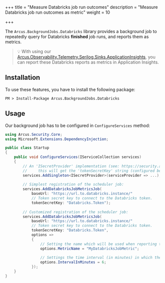 +++
title = "Measure Databricks job run outcomes"
description = "Measure Databricks job run outcomes as metric"
weight = 10

+++

The `Arcus.BackgroundJobs.Databricks` library provides a background job to repeatedly query for Databricks **finished** job runs, and reports them as metrics.

> :bulb: With using our [Arcus.Observability.Telemetry.Serilog.Sinks.ApplicationInsights](https://www.nuget.org/packages/Arcus.Observability.Telemetry.Serilog.Sinks.ApplicationInsights/), you can report these Databricks reports as metrics in Application Insights.

## Installation

To use these features, you have to install the following package:

```shell
PM > Install-Package Arcus.BackgroundJobs.Databricks
```

## Usage

Our background job has to be configured in `ConfigureServices` method:

```csharp
using Arcus.Security.Core;
using Microsoft.Extensions.DependencyInjection;

public class Startup
{
    public void ConfigureServices(IServiceCollection services)
    {
        // An 'ISecretProvider' implementation (see: https://security.arcus-azure.net/) to access the Azure Service Bus Topic resource;
        //     this will get the 'tokenSecretKey' string (configured below) and has to retrieve the connection token for the Databricks instance.
        services.AddSingleton<ISecretProvider>(serviceProvider => ...);
    
        // Simplest registration of the scheduler job:
        services.AddDatabricksJobMetricsJob(
            baseUrl: "https://url.to.databricks.instance/" 
            // Token secret key to connect to the Databricks token.
            tokenSecretKey: "Databricks.Token");
    
        // Customized registration of the scheduler job:
        services.AddDatabricksJobMetricsJob(
            baseUrl: "https://url.to.databricks.instance/" 
            // Token secret key to connect to the Databricks token.
            tokenSecretKey: "Databricks.Token",
            options =>
            {
                // Setting the name which will be used when reporting the metric for finished Databricks job runs (default: "Databricks Job Completed").
                options.MetricName = "MyDatabricksJobMetric";
    
                // Settings the time interval (in minutes) in which the scheduler job should run (default: 5 minutes). 
                options.IntervalInMinutes = 6;
            });
    }
}
```

